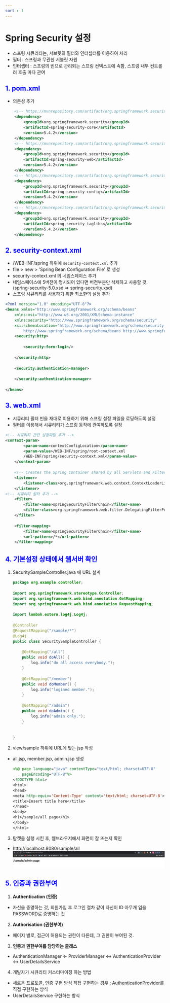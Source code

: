 ```yaml
---
sort : 1
---
```


# Spring Security 설정
- 스프링 시큐리티는, 서브릿의 필터와 인터셉터를 이용하여 처리
- 필터 : 스프링과 무관한 서블릿 자원
- 인터셉터 : 스프링의 빈으로 관리되는 스프링 컨텍스트에 속함, 스프링 내부 컨트롤러 호출 마다 관여
## <font color='blue'>1. pom.xml</font>
- 의존성 추가 

```xml
    <!-- https://mvnrepository.com/artifact/org.springframework.security/spring-security-core -->
    <dependency>
        <groupId>org.springframework.security</groupId>
        <artifactId>spring-security-core</artifactId>
        <version>5.4.2</version>
    </dependency>
    <!-- https://mvnrepository.com/artifact/org.springframework.security/spring-security-web -->
    <dependency>
        <groupId>org.springframework.security</groupId>
        <artifactId>spring-security-web</artifactId>
        <version>5.4.2</version>
    </dependency>
    <!-- https://mvnrepository.com/artifact/org.springframework.security/spring-security-config -->
    <dependency>
        <groupId>org.springframework.security</groupId>
        <artifactId>spring-security-config</artifactId>
        <version>5.4.2</version>
    </dependency>
    <!-- https://mvnrepository.com/artifact/org.springframework.security/spring-security-taglibs -->
    <dependency>
        <groupId>org.springframework.security</groupId>
        <artifactId>spring-security-taglibs</artifactId>
        <version>5.4.2</version>
    </dependency>
```

## <font color='blue'>2. security-context.xml</font>
- /WEB-INF/spring 하위에 `security-context.xml` 추가
- file > new > 'Spring Bean Configuration File' 로 생성
- security-context.xml 의 네임스페이스 추가 
- 네임스페이스에 5버전이 명시되어 있다면 버전부분만 삭제하고 사용할 것. (spring-security-5.0.xsd => spring-security.xsd)
- 스프링 시큐리티를 사용하기 위한 최소한의 설정 추가

```xml
<?xml version="1.0" encoding="UTF-8"?>
<beans xmlns="http://www.springframework.org/schema/beans"
	xmlns:xsi="http://www.w3.org/2001/XMLSchema-instance"
	xmlns:security="http://www.springframework.org/schema/security"
	xsi:schemaLocation="http://www.springframework.org/schema/security http://www.springframework.org/schema/security/spring-security.xsd
		http://www.springframework.org/schema/beans http://www.springframework.org/schema/beans/spring-beans.xsd">
	<security:http>
	
		<security:form-login/>
	
	</security:http>
	
	<security:authentication-manager>
	
	</security:authentication-manager>

</beans>
```
## <font color='blue'>3. web.xml</font>
- 시큐리티 필터 빈을 재대로 이용하기 위해 스프링 설정 파일을 로딩하도록 설정
- 필터를 이용해서 시큐리티가 스프링 동작에 관여하도록 설정

```xml
<!-- 시큐리티 관련 설정파일 추가 -->
<context-param>
		<param-name>contextConfigLocation</param-name>
		<param-value>/WEB-INF/spring/root-context.xml
		/WEB-INF/spring/security-context.xml</param-value>
	</context-param>
	
	<!-- Creates the Spring Container shared by all Servlets and Filters -->
	<listener>
		<listener-class>org.springframework.web.context.ContextLoaderListener</listener-class>
	</listener>
<!-- 시큐리티 필터 추가 -->
	<filter>
		<filter-name>springSecurityFilterChain</filter-name>
		<filter-class>org.springframework.web.filter.DelegatingFilterProxy</filter-class>
	</filter>
	
	<filter-mapping>
		<filter-name>springSecurityFilterChain</filter-name>
		<url-pattern>/*</url-pattern>
	</filter-mapping>
```

## <font color='blue'>4. 기본설정 상태에서 웹서버 확인</font>

1. SecuritySampleController.java 에 URL 설계
    ```java
    package org.example.controller;

    import org.springframework.stereotype.Controller;
    import org.springframework.web.bind.annotation.GetMapping;
    import org.springframework.web.bind.annotation.RequestMapping;

    import lombok.extern.log4j.Log4j;

    @Controller
    @RequestMapping("/sample/*")
    @Log4j
    public class SecuritySampleController {
        
        @GetMapping("/all")
        public void doAll() {
            log.info("do all access everybody.");
        }
        
        @GetMapping("/member")
        public void doMember() {
            log.info("logined member.");
        }
        
        @GetMapping("/admin")
        public void doAdmin() {
            log.info("admin only.");
        }
        
        
    }
    ```
2. view/sample 하위에 URL에 맞는 jsp 작성 
- all.jsp, member.jsp, admin.jsp 생성

    ```jsp
    <%@ page language="java" contentType="text/html; charset=UTF-8"
        pageEncoding="UTF-8"%>
    <!DOCTYPE html>
    <html>
    <head>
    <meta http-equiv='Content-Type' content='text/html; charset=UTF-8'>
    <title>Insert title here</title>
    </head>
    <body>
    <h1>/sample/all page</h1>
    </body>
    </html>
    ```
3. 탐캣을 실행 시킨 후, 웹브라우저에서 화면이 잘 뜨는지 확인
- http://localhost:8080/sample/all
![시큐리티 기본설정 테스트](../../assets/images/security_basic_test.png)

## <font color='blue'>5. 인증과 권한부여</font>
1. **Authentication (인증)**
- 자신을 증명하는 것, 회원가입 후 로그인 절차 같이 자신이 ID 아무개 임을 PASSWORD로 증명하는 것
2. **Authorisation (권한부여)**
- 페이지 별로, 접근이 허용되는 권한이 다른데, 그 권한이 부여된 것.
3. **인증과 권한부여를 담당하는 클래스**
- AuthenticationManager <- ProviderManager <-> AuthenticationProvider <-> UserDetailsService
4. 개발자가 시큐리티 커스터마이징 하는 방법
- 새로운 프로토콜, 인증 구현 방식 직접 구현하는 경우 : AuthenticationProvider를 직접 구현하는 방식
- UserDetailsService 구현하는 방식